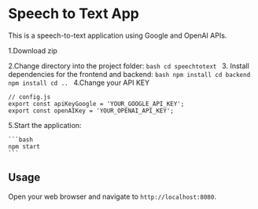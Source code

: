 # Speech to Text App

This is a speech-to-text application using Google and OpenAI APIs.

1.Download zip

2.Change directory into the project folder:
    ```bash
    cd speechtotext
    ```
3. Install dependencies for the frontend and backend:
    ```bash
    npm install
    cd backend
    npm install
    cd ..
    ```
4.Change your API KEY
```
// config.js
export const apiKeyGoogle = 'YOUR_GOOGLE_API_KEY';
export const openAIKey = 'YOUR_OPENAI_API_KEY';

```
5.Start the application:

    ```bash
    npm start
    ```
## Usage

Open your web browser and navigate to `http://localhost:8080`.

